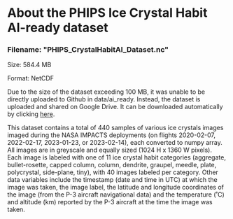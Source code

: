 # About the PHIPS Ice Crystal Habit AI-ready dataset

### Filename: "PHIPS_CrystalHabitAI_Dataset.nc"

Size: 584.4 MB

Format: NetCDF

Due to the size of the dataset exceeding 100 MB, it was unable to be directly uploaded to Github in data/ai_ready. Instead, the dataset is uploaded and shared on Google Drive. It can be downloaded automatically by clicking [here](https://drive.google.com/uc?id=1gnfZpiBP954-qddiRfEZInfuAoMI7Y__). 

This dataset contains a total of 440 samples of various ice crystals images imaged during the NASA IMPACTS deployments (on flights 2020-02-07, 2022-02-17, 2023-01-23, or 2023-02-14), each converted to numpy array. All images are in greyscale and equally sized (1024 H x 1360 W pixels). Each image is labeled with one of 11 ice crystal habit categories (aggregate, bullet-rosette, capped column, column, dendrite, graupel, meedle, plate, polycrystal, side-plane, tiny), with 40 images labeled per category.
Other data variables include the timestamp (date and time in UTC) at which the image was taken, the image label, the latitude and longitude coordinates of the image (from the P-3 aircraft navigational data) and the temperature (˚C) and altitude (km) reported by the P-3 aircraft at the time the image was taken.
